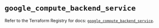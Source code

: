 # `google_compute_backend_service`

Refer to the Terraform Registry for docs: [`google_compute_backend_service`](https://registry.terraform.io/providers/hashicorp/google/5.36.0/docs/resources/compute_backend_service).
